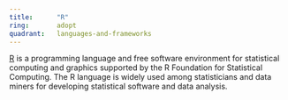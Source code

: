```yaml
---
title:      "R"
ring:       adopt
quadrant:   languages-and-frameworks
---
```


[R](https://www.python.org/) is a programming language and free software environment for statistical computing and graphics supported by the R Foundation for Statistical Computing. The R language is widely used among statisticians and data miners for developing statistical software and data analysis.